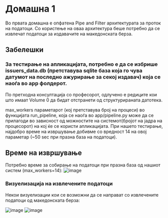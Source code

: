 # Домашна 1

Во првата домашна е опфатена Pipe and Filter архитектурата за проток на податоци.
Со користење на оваа архитектура беше потребно да се извлечат податоци за издавачите
на македонската берза.


## Забелешки
### За тестирање на апликацијата, потребно е да се избрише issuers_data.db (претставува sqlite база која го чува датумот на последно ажурирање за секој издавач) која се наоѓа во app фолдерот.

По претходна консултација со професорот, одлучено е редиците кои што имаат Volume 0 да бидат отстранети од структурираната датотека.

max_workers параметарот (кој претставува број на процеси) во функцијата run_pipeline, која се наоѓа во app/pipeline.py може да се прилагоди во зависност од можностите на системот(бројот на јадра на процесорот) на кој ќе се користи апликацијата. При нашето тестирање, најдобро време на извршување добивме со вредност 14 на овој параметар (~50 sec при празна база на податоци).



## Време на извршување
Потребно време за собирање на податоци при празна база од нашиот систем (max_workers=14):
![image](dokumentacija/img/test_run_exec_time.png)


### Визуелизација на извлечените податоци
Некои визуелизации кои се возможни да се направат со извлечените податоци од македонската берза:

![image](dokumentacija/img/alkaloid.png)
![image](dokumentacija/img/makpetrol.png)

